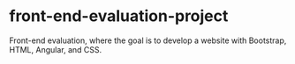 # front-end-evaluation-project
Front-end evaluation, where the goal is to develop a website with Bootstrap, HTML, Angular, and CSS.
